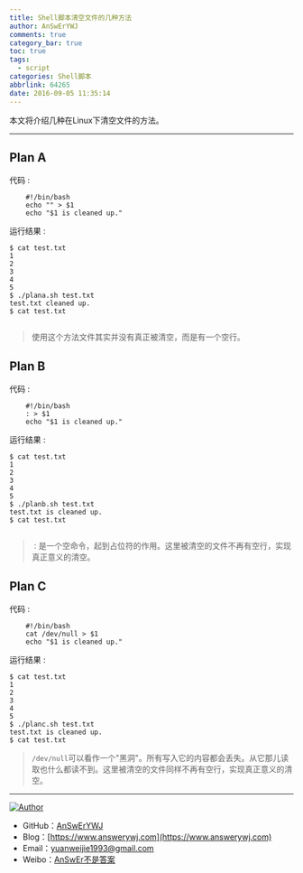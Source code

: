 ```yaml
---
title: Shell脚本清空文件的几种方法
author: AnSwErYWJ
comments: true
category_bar: true
toc: true
tags:
  - script
categories: Shell脚本
abbrlink: 64265
date: 2016-09-05 11:35:14
---
```


本文将介绍几种在Linux下清空文件的方法。

----------
<!--more-->

## Plan A
代码 :
```
	#!/bin/bash
	echo "" > $1
	echo "$1 is cleaned up."
```
运行结果 :
```
$ cat test.txt
1
2
3
4
5
$ ./plana.sh test.txt
test.txt cleaned up.
$ cat test.txt


```

>使用这个方法文件其实并没有真正被清空，而是有一个空行。

## Plan B
代码 :
```
	#!/bin/bash
	: > $1
	echo "$1 is cleaned up."
```

运行结果 :
```
$ cat test.txt
1
2
3
4
5
$ ./planb.sh test.txt
test.txt is cleaned up.
$ cat test.txt


```

> ``：``是一个空命令，起到占位符的作用。这里被清空的文件不再有空行，实现真正意义的清空。

## Plan C
代码 :
```
	#!/bin/bash
	cat /dev/null > $1
	echo "$1 is cleaned up."
```
运行结果 :
```
$ cat test.txt
1
2
3
4
5
$ ./planc.sh test.txt
test.txt is cleaned up.
$ cat test.txt

```

> ``/dev/null``可以看作一个"黑洞"。所有写入它的内容都会丢失。从它那儿读取也什么都读不到。这里被清空的文件同样不再有空行，实现真正意义的清空。

-----

<a href="#"><img src="https://img.shields.io/badge/Author-AnSwErYWJ-blue" alt="Author"></a>
- GitHub：[AnSwErYWJ](https://github.com/AnSwErYWJ)
- Blog：[https://www.answerywj.com](https://www.answerywj.com) 
- Email：[yuanweijie1993@gmail.com](https://mail.google.com)
- Weibo：[AnSwEr不是答案](https://weibo.com/1783591593)